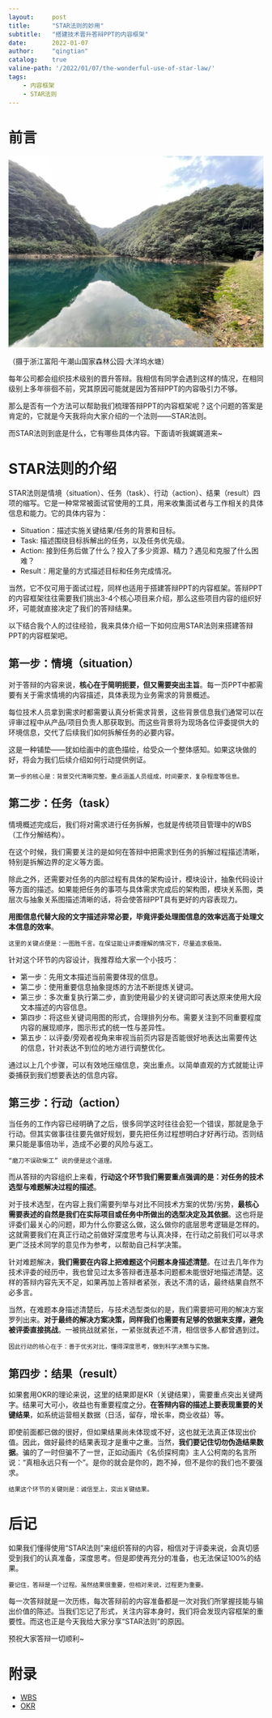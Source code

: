```yaml
---
layout:     post
title:      "STAR法则的妙用"
subtitle:   "搭建技术晋升答辩PPT的内容框架"
date:       2022-01-07
author:     "qingtian"
catalog:    true
valine-path: '/2022/01/07/the-wonderful-use-of-star-law/'
tags:
    - 内容框架
    - STAR法则
---
```


# 前言

![1](/img/20220107/1.jpeg)

（摄于浙江富阳·午潮山国家森林公园·大洋坞水塘）

每年公司都会组织技术级别的晋升答辩。我相信有同学会遇到这样的情况，在相同级别上多年徘徊不前，究其原因可能就是因为答辩PPT的内容吸引力不够。

那么是否有一个方法可以帮助我们梳理答辩PPT的内容框架呢？这个问题的答案是肯定的，它就是今天我将向大家介绍的一个法则——STAR法则。

而STAR法则到底是什么，它有哪些具体内容。下面请听我娓娓道来~

# STAR法则的介绍

STAR法则是情境（situation）、任务（task）、行动（action）、结果（result）四项的缩写。它是一种常常被面试官使用的工具，用来收集面试者与工作相关的具体信息和能力。它的具体内容为：

- Situation：描述实施关键结果/任务的背景和目标。
- Task: 描述围绕目标拆解出的任务，以及任务优先级。
- Action: 接到任务后做了什么？投入了多少资源、精力？遇见和克服了什么困难？
- Result：用定量的方式描述目标和任务完成情况。

当然，它不仅可用于面试过程，同样也适用于搭建答辩PPT的内容框架。答辩PPT的内容框架往往需要我们挑出3-4个核心项目来介绍，那么这些项目内容的组织好坏，可能就直接决定了我们的答辩结果。

以下结合我个人的过往经验，我来具体介绍一下如何应用STAR法则来搭建答辩PPT的内容框架吧。
 
## 第一步：情境（situation）

对于答辩的内容来说，**核心在于简明扼要，但又需要突出主旨**。每一页PPT中都需要有关于需求情境的内容描述，具体表现为业务需求的背景概述。

每位技术人员拿到需求时都需要认真分析需求背景，这些背景信息我们通常可以在评审过程中从产品/项目负责人那获取到。而这些背景将为现场各位评委提供大的环境信息，交代了后续我们如何拆解任务的必要内容。

这是一种铺垫——犹如绘画中的底色描绘，给受众一个整体感知。如果这块做的好，将会为我们后续介绍如何行动提供例证。

```
第一步的核心是：背景交代清晰完整。重点涵盖人员组成，时间要求，复杂程度等信息。
```

## 第二步：任务（task）

情境概述完成后，我们将对需求进行任务拆解，也就是传统项目管理中的WBS（工作分解结构）。

在这个时候，我们需要关注的是如何在答辩中把需求到任务的拆解过程描述清晰，特别是拆解边界的定义等方面。

除此之外，还需要对任务的内部过程有具体的架构设计，模块设计，抽象代码设计等方面的描述。如果能把任务的事项与具体需求完成后的架构图，模块关系图，类层次与抽象关系图描述清晰的话，将会使答辩PPT具有更好的内容表现力。

**用图信息代替大段的文字描述非常必要，毕竟评委处理图信息的效率远高于处理文本信息的效率**。

```
这里的关键点便是：一图胜千言。在保证能让评委理解的情况下，尽量追求极简。
```

针对这个环节的内容设计，我推荐给大家一个小技巧：

- 第一步：先用文本描述当前需要体现的信息。
- 第二步：使用重要信息抽象提炼的方法不断提炼关键词。
- 第三步：多次重复执行第二步，直到使用最少的关键词即可表达原来使用大段文本描述的内容信息。
- 第四步：将这些关键词用图的形式，合理排列分布。需要关注到不同重要程度内容的展现顺序，图示形式的统一性与差异性。
- 第五步：以评委/旁观者视角来审视当前页内容是否能很好地表达出需要传达的信息，针对表达不到位的地方进行调整优化。

通过以上几个步骤，可以有效地压缩信息，突出重点。以简单直观的方式就能让评委捕获到我们想要表达的信息内容。

## 第三步：行动（action）

当任务的工作内容已经明确了之后，很多同学这时往往会犯一个错误，那就是急于行动。但其实做事往往要先做好规划，要先把任务过程想明白才好再行动。否则结果只能是事倍功半，造成不必要的风险与返工。

```
“磨刀不误砍柴工” 说的便是这个道理。
```

而从答辩的内容组织上来看，**行动这个环节我们需要重点强调的是：对任务的技术选型与难题解决过程的描述**。

对于技术选型，在内容上我们需要列举与对比不同技术方案的优势/劣势，**最核心需要表述的自然是我们在实际项目或任务中所做出的选型决定及其依据**。这也将是评委们最关心的问题，即为什么你要这么做，这么做你的底层思考逻辑是怎样的。这就需要我们在真正行动之前做好深度思考与认真决择，在行动之前我们可以寻求更广泛技术同学的意见作为参考，以帮助自己科学决策。

针对难题解决，**我们需要在内容上把难题这个问题本身描述清楚**。在过去几年作为技术评委的经历中，我也曾见过太多答辩者连基本问题都未能很好地描述清楚。这样的答辩内容先天不足，如果再加上答辩者紧张，表达不清的话，最终结果自然不必多言。

当然，在难题本身描述清楚后，与技术选型类似的是，我们需要把可用的解决方案罗列出来。**对于最终的解决方案决策，同样我们也需要有足够的依据来支撑，避免被评委直接挑战**。一被挑战就紧张，一紧张就表述不清，相信很多人都曾遇到过。

```
因此行动的核心在于：善于优劣对比，懂得深度思考，做到科学决策与实施。
```

## 第四步：结果（result）

如果套用OKR的理论来说，这里的结果即是KR（关键结果），需要重点突出关键两字。结果可大可小，收益也有重要程度之分。**在答辩内容的描述上要表现重要的关键结果**，如系统运营相关数据（日活，留存，增长率，商业收益）等。

即使前面都已做的很好，但如果结果尚未体现或不好，这也就无法真正体现出价值。因此，做好最终的结果表现才是重中之重。当然，**我们要记住切勿伪造结果数据**。骗的了一时但骗不了一世，正如动画片《名侦探柯南》主人公柯南的名言所说：“真相永远只有一个”。是你的就会是你的，跑不掉，但不是你的我们也不要强求。

```
结果这个环节的关键则是：诚信至上，突出关键结果。
```

# 后记

如果我们懂得使用“STAR法则”来组织答辩的内容，相信对于评委来说，会真切感受到我们的认真准备，深度思考。但是即使再充分的准备，也无法保证100%的结果。

```
要记住，答辩是一个过程。虽然结果很重要，但相对来说，过程更为重要。
```

每一次答辩就是一次历练，每次答辩前的内容准备都是一次对我们所掌握技能与输出价值的陈述。当我们忘记了形式，关注内容本身时，我们将会发现内容框架的重要性。而这也正是今天我给大家分享“STAR法则”的原因。

预祝大家答辩一切顺利~

# 附录

- [WBS](https://baike.baidu.com/item/%E5%B7%A5%E4%BD%9C%E5%88%86%E8%A7%A3%E7%BB%93%E6%9E%84/8668423?fromtitle=WBS&fromid=9518746)
- [OKR](https://baike.baidu.com/item/OKR)